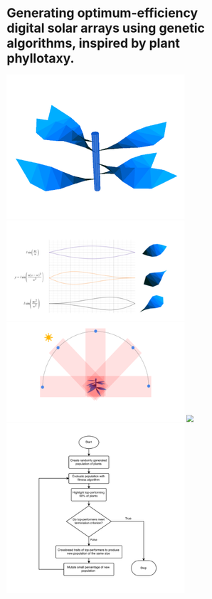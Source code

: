 # Generating optimum-efficiency digital solar arrays using genetic algorithms, inspired by plant phyllotaxy. 

<img src="images/plant.png" width="400">
<img src="images/leaf_functions.png" width="400">
<img src="images/fitness.png" width="400">
<img src="images/final.gif" width="400">
<img src="images/flowchart.png" width="400">
